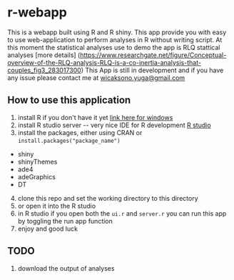 # r-webapp
This is a webapp built using R and R shiny. This app provide you with easy to use web-application to perform analyses in R without writing script. At this moment the statistical analyses use to demo the app is RLQ stattical analyses [more details] (https://www.researchgate.net/figure/Conceptual-overview-of-the-RLQ-analysis-RLQ-is-a-co-inertia-analysis-that-couples_fig3_283017300)
This App is still in development and if you have any issue please contact me at wicaksono.yuga@gmail.com

## How to use this application

1. install R if you don't have it yet [link here for windows](https://cran.r-project.org/bin/windows/base/)
2. install R studio server -- very nice IDE for R development [R studio](https://www.rstudio.com/products/rstudio/download/)
3. install the packages, either using CRAN or ```install.packages("package_name")```
  - shiny
  - shinyThemes
  - ade4
  - adeGraphics
  - DT
 4. clone this repo and set the working directory to this directory
 5. or open it into the R studio 
 6. in R studio if you open both the ```ui.r``` and ```server.r``` you can run this app by toggling the run app function
 7. enjoy and good luck 
 
 ## TODO
 
 1. download the output of analyses
